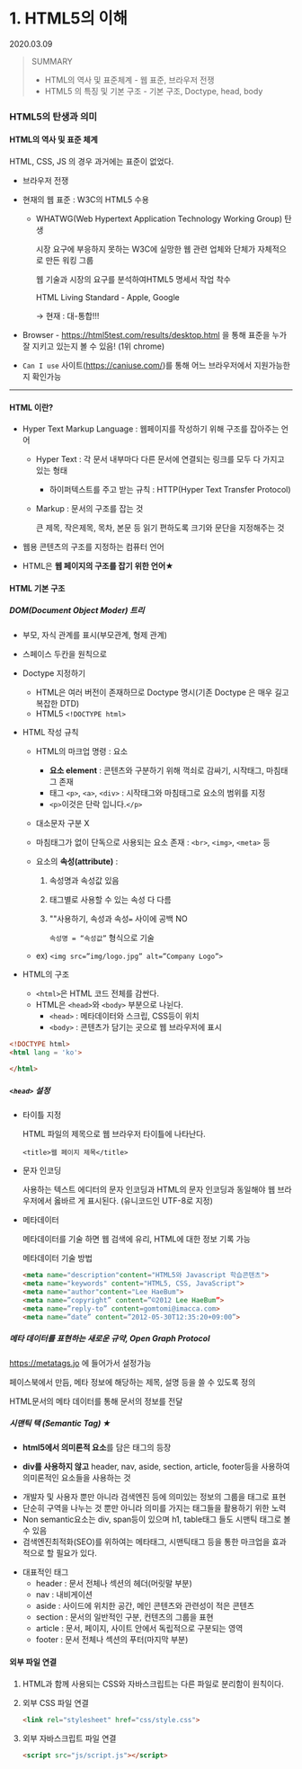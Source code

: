 # 1. HTML5의 이해

2020.03.09

> SUMMARY
>
> - HTML의 역사 및 표준체계 - 웹 표준, 브라우저 전쟁
> - HTML5 의 특징 및 기본 구조 - 기본 구조, Doctype, head, body

### HTML5의 탄생과 의미

#### HTML의 역사 및 표준 체계

HTML, CSS, JS 의 경우 과거에는 표준이 없었다.

- 브라우저 전쟁

- 현재의 웹 표준 : W3C의  HTML5 수용

  - WHATWG(Web Hypertext Application Technology Working Group) 탄생

    시장 요구에 부응하지 못하는 W3C에 실망한 웹 관련 업체와 단체가 자체적으로 만든 워킹 그룹

    웹 기술과 시장의 요구를 분석하여HTML5 명세서 작업 착수

    HTML Living Standard - Apple, Google

    → 현재 : 대-통합!!!

- Browser - https://html5test.com/results/desktop.html 을 통해 표준을 누가 잘 지키고 있는지 볼 수 있음! (1위 chrome)

- `Can I use` 사이트(https://caniuse.com/)를 통해 어느 브라우저에서 지원가능한지 확인가능

---

#### HTML 이란?

- Hyper Text Markup Language : 웹페이지를 작성하기 위해 구조를 잡아주는 언어
  - Hyper Text : 각 문서 내부마다 다른 문서에 연결되는 링크를 모두 다 가지고 있는 형태
    
    - 하이퍼텍스트를 주고 받는 규칙 : HTTP(Hyper Text Transfer Protocol)
    
  - Markup : 문서의 구조를 잡는 것
  
     큰 제목, 작은제목, 목차, 본문 등 읽기 편하도록 크기와 문단을 지정해주는 것
  
- 웹용 콘텐츠의 구조를 지정하는 컴퓨터 언어

- HTML은 **웹 페이지의 구조를 잡기 위한 언어**★

#### HTML 기본 구조

##### DOM(Document Object Moder) 트리

- 부모, 자식 관계를 표시(부모관계, 형제 관계)

- 스페이스 두칸을 원칙으로

- Doctype 지정하기

  - HTML은 여러 버전이 존재하므로 Doctype 명시(기존 Doctype 은 매우 길고 복잡한 DTD)
  - HTML5 `<!DOCTYPE html>`

- HTML 작성 규칙

  - HTML의 마크업 명령 : 요소

    - **요소 element** : 콘텐츠와 구분하기 위해 꺽쇠로 감싸기, 시작태그, 마침태그 존재
    - 태그  `<p>`, `<a>`, `<div>` : 시작태그와 마침태그로 요소의 범위를 지정
    - `<p>`이것은 단락 입니다.`</p>`

  - 대소문자 구분 X

  - 마침태그가 없이 단독으로 사용되는 요소 존재 : `<br>`, `<img>`, `<meta>` 등

  - 요소의 **속성(attribute)** : 

    1. 속성명과 속성값 있음

    2. 태그별로 사용할 수 있는 속성 다 다름

    3. ""사용하기, 속성과 속성`=` 사이에 공백 NO

       `속성명 = “속성값”` 형식으로 기술

  - ex) `<img src=”img/logo.jpg” alt=”Company Logo”>` 

- HTML의 구조
  - `<html>`은 HTML 코드 전체를 감싼다.
  - HTML은 `<head>`와 `<body>` 부분으로 나뉜다.
    - `<head>` : 메타데이터와 스크립, CSS등이 위치
    - `<body>` :  콘텐츠가 담기는 곳으로 웹 브라우저에 표시

```html
<!DOCTYPE html>
<html lang = 'ko'>
    
</html>
```

##### `<head>`  설정

- 타이틀 지정

  HTML 파일의 제목으로 웹 브라우저 타이틀에 나타난다.

  `<title>웹 페이지 제목</title>`

- 문자 인코딩

  사용하는 텍스트 에디터의 문자 인코딩과 HTML의 문자 인코딩과 동일해야 웹 브라우저에서 옳바르  게 표시된다. (유니코드인 UTF-8로 지정)    

- 메타데이터

  메타데이터를 기술 하면 웹 검색에 유리, HTML에 대한 정보 기록 가능
  
  메타데이터 기술 방법
  
  ```html
  <meta name="description"content="HTML5와 Javascript 학습콘텐츠">
  <meta name="keywords" content="HTML5, CSS, JavaScript">
  <meta name="author"content="Lee HaeBum">
  <meta name=”copyright” content=”©2012 Lee HaeBum”>
  <meta name=”reply-to” content=gomtomi@imacca.com>
  <meta name=”date” content=”2012-05-30T12:35:20+09:00”>
  ```

##### 메타 데이터를 표현하는 새로운 규약, Open Graph Protocol

https://metatags.jo 에 들어가서 설정가능

페이스북에서 만듬, 메타 정보에 해당하는 제목, 설명 등을 쓸 수 있도록 정의

HTML문서의 메타 데이터를 통해 문서의 정보를 전달

##### 시맨틱 택 (Semantic Tag) ★ 

- **html5에서 의미론적 요소**를 담은 태그의 등장

- **div를 사용하지 않고** header, nav, aside, section, article, footer등을 사용하여 의미론적인 요소들을 사용하는 것

* 개발자 및 사용자 뿐만 아니라 검색엔진 등에 의미있는 정보의 그룹을 태그로 표현
* 단순히 구역을 나누는 것 뿐만 아니라 의미를 가지는 태그들을 활용하기 위한 노력
* Non semantic요소는 div, span등이 있으며 h1, table태그 들도 시맨틱 태그로 볼 수 있음
* 검색엔진최적화(SEO)를 위하여는 메타태그, 시맨틱태그 등을 통한 마크업을 효과적으로 할 필요가 있다.

- 대표적인 태그
  - header : 문서 전체나 섹션의 헤더(머릿말 부분)
  - nav : 내비게이션
  - aside : 사이드에 위치한 공간, 메인 콘텐츠와 관련성이 적은 콘텐츠
  - section : 문서의 일반적인 구분, 컨텐츠의 그룹을 표현
  - article : 문서, 페이지, 사이트 안에서 독립적으로 구분되는 영역
  - footer : 문서 전체나 섹션의 푸터(마지막 부분)

#### 외부 파일 연결

1. HTML과 함께 사용되는 CSS와 자바스크립트는 다른 파일로 분리함이 원칙이다.

2. 외부 CSS 파일 연결

   ```html
   <link rel="stylesheet" href="css/style.css">
   ```

3. 외부 자바스크립트 파일 연결

   ```html
   <script src="js/script.js"></script>
   ```

